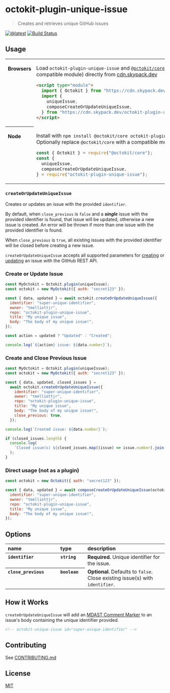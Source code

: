 # octokit-plugin-unique-issue

> Creates and retrieves unique GitHub issues

[![@latest](https://img.shields.io/npm/v/octokit-plugin-unique-issue.svg)](https://www.npmjs.com/package/octokit-plugin-unique-issue)
[![Build Status](https://github.com/tmelliottjr/octokit-plugin-unique-issue/workflows/Test/badge.svg)](https://github.com/tmelliottjr/octokit-plugin-unique-issue/actions?query=workflow%3ATest+branch%3Amain)

## Usage

<table>
<tbody valign=top align=left>
<tr><th>

Browsers

</th><td width=100%>

Load `octokit-plugin-unique-issue` and [`@octokit/core`](https://github.com/octokit/core.js) (or core-compatible module) directly from [cdn.skypack.dev](https://cdn.skypack.dev)

```html
<script type="module">
  import { Octokit } from "https://cdn.skypack.dev/@octokit/core";
  import {
    uniqueIssue,
    composeCreateOrUpdateUniqueIssue,
  } from "https://cdn.skypack.dev/octokit-plugin-unique-issue";
</script>
```

</td></tr>
<tr><th>

Node

</th><td>

Install with `npm install @octokit/core octokit-plugin-unique-issue`. Optionally replace `@octokit/core` with a compatible module

```js
const { Octokit } = require("@octokit/core");
const {
  uniqueIssue,
  composeCreateOrUpdateUniqueIssue,
} = require("octokit-plugin-unique-issue");
```

</td></tr>
</tbody>
</table>

### `createOrUpdateUniqueIssue`

Creates or updates an issue with the provided `identifier`.

By default, when `close_previous` is `false` and a **_single_** issue with the provided identifier is found, that issue will be updated, otherwise a new issue is created. An error will be thrown if more than one issue with the provided identifier is found.

When `close_previous` is `true`, all existing issues with the provided identifier will be closed before creating a new issue.

`createOrUpdateUniqueIssue` accepts all supported parameters for [creating](https://docs.github.com/en/rest/issues/issues#create-an-issue) or [updating](https://docs.github.com/en/rest/issues/issues#update-an-issue) an issue with the GitHub REST API.

### Create or Update Issue

```js
const MyOctokit = Octokit.plugin(uniqueIssue);
const octokit = new MyOctokit({ auth: "secret123" });

const { data, updated } = await octokit.createOrUpdateUniqueIssue({
  identifier: "super-unique-identifier",
  owner: "tmelliottjr",
  repo: "octokit-plugin-unique-issue",
  title: "My unique issue",
  body: "The body of my unique issue!",
});

const action = updated ? "Updated" : "Created";

console.log(`${action} issue: ${data.number}`);
```

### Create and Close Previous Issue

```js
const MyOctokit = Octokit.plugin(uniqueIssue);
const octokit = new MyOctokit({ auth: "secret123" });

const { data, updated, closed_issues } =
  await octokit.createOrUpdateUniqueIssue({
    identifier: "super-unique-identifier",
    owner: "tmelliottjr",
    repo: "octokit-plugin-unique-issue",
    title: "My unique issue",
    body: "The body of my unique issue!",
    close_previous: true,
  });

console.log(`Created issue: ${data.number}`);

if (closed_issues.length) {
  console.log(
    `Closed issue(s) ${closed_issues.map((issue) => issue.number).join(", ")}`,
  );
}
```

### Direct usage (not as a plugin)

```js
const octokit = new Octokit({ auth: "secret123" });

const { data, updated } = await composeCreateOrUpdateUniqueIssue(octokit, {
  identifier: "super-unique-identifier",
  owner: "tmelliottjr",
  repo: "octokit-plugin-unique-issue",
  title: "My unique issue",
  body: "The body of my unique issue!",
});
```

## Options

<table width="100%">
  <thead align=left>
    <tr>
      <th width=150>
        name
      </th>
      <th width=70>
        type
      </th>
      <th>
        description
      </th>
    </tr>
  </thead>
  <tbody align=left valign=top>
    <tr>
      <th>
        <code>identifier</code>
      </th>
      <th>
        <code>string</code>
      </th>
      <td>
        <strong>Required.</strong> Unique identifier for the issue.
      </td>
    </tr>
        <tr>
      <th>
        <code>close_previous</code>
      </th>
      <th>
        <code>boolean</code>
      </th>
      <td>
        <strong>Optional.</strong> Defaults to <code>false</code>. Close existing issue(s) with <code>identifier</code>.
      </td>
    </tr>
  </tbody>
</table>

## How it Works

`createOrUpdateUniqueIssue` will add an [MDAST Comment Marker](https://github.com/syntax-tree/mdast-comment-marker) to an issue's body containing the unique identifier provided.

```html
<!-- octokit-unique-issue id="super-unique-identifier" -->
```

## Contributing

See [CONTRIBUTING.md](CONTRIBUTING.md)

## License

[MIT](LICENSE)
